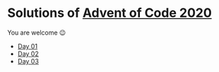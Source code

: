 # Solutions of [Advent of Code 2020](https://adventofcode.com/2020)

You are welcome 😉

- [Day 01](01-report-repair)
- [Day 02](02-password-philosophy)
- [Day 03](03-toboggan-trajectory)
